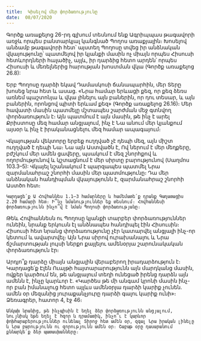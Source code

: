 ```yaml
---
title:  Կիսելով մեր փորձառությունը
date:  08/07/2020
---
```


Գործք առաքելոց 26-րդ գլխում տեսնում ենք Ագրիպպաս թագավորի առջև որպես բանտարկյալ կանգնած Պողոս առաքյալին։ Խոսելով անձամբ թագավորի հետ՝ այստեղ Պողոսը տվեց իր անձնական վկայությունը՝ պատմելով իր կյանքի մասին ոչ միայն որպես Հիսուսի հետևորդների հալածիչ, այլև, իր դարձից հետո արդեն՝ որպես Հիսուսի և մեռելներից հարության խոստման վկա (Գործք առաքելոց 26.8):

Երբ Պողոսը դարձի եկավ Դամասկոսի ճանապարհին, մեր Տերը խոսեց նրա հետ և ասաց. «Նրա համար երևացի քեզ, որ քեզ ձեռս առնեմ պաշտոնյա և վկա լինելու այն բաներին, որ դու տեսար, և այն բաներին, որոնցով պիտի երևամ քեզ» (Գործք առաքելոց 26.16)։ Մեր հավատի մասին պատմելը մշտապես շարժման մեջ գտնվող փորձառություն է։ Այն պատմում է այն մասին, թե ինչ է արել Քրիստոսը մեզ համար անցյալում, ինչ է Նա անում մեր կյանքում այսօր և ինչ է իրականացնելու մեզ համար ապագայում։

Վկայության վեկտորը երբեք ուղղված չէ դեպի մեզ, այն միշտ ուղղված է դեպի Նա։ Նա այն Աստվածն է, Ով ներում է մեր մեղքերը, բժշկում մեր ամեն ցավերը, պսակում է մեզ շնորհքով և ողորմությունով և կշտացնում է մեր սիրտը բարությունով (Սաղմոս 103.3–5): Վկայել նշանակում է պարզապես պատմել Նրա զարմանահրաշ շնորհի մասին մեր պատմությունը։ Դա մեր անձնական հանդիպման վկայությունն է, զարմանահրաշ շնորհի Աստծո հետ։

`Կարդացե՛ք Ա Հովհաննես 1.1–3 համարները և համեմատե՛ք դրանք Գաղատացիս 2.20 համարի հետ։ Ի՞նչ նմանություններ եք տեսնում։ Հովհաննեսի փորձառությունն ինչո՞վ է նման Պողոսի փորձառությանը։`

Թեև Հովհաննեսն ու Պողոսը կյանքի տարբեր փորձառություններ ունեին, նրանք երկուսն էլ անձնապես հանդիպել էին Հիսուսին։ Հիսուսի հետ նրանց փորձառությունը չէր կատարվել անցյալի ինչ-որ կետում և ավարտվել։ Այն Նրա սիրով ուրախանալու և Նրա ճշմարտության լույսի ներքո քայլելու ամենօրյա շարունակական փորձառություն էր։

Արդյո՞ք դարձը միայն անցյալին վերաբերող իրադարձություն է։ Կարդացե՛ք Էլեն Ուայթի հայտարարությունն այն մարդկանց մասին, ովքեր կարծում են, թե անցյալում տեղի ունեցած իրենց դարձն այն ամենն է, ինչը կարևոր է. «Կարծես թե մի անգամ կրոնի մասին ինչ-որ բան իմանալուց հետո այլևս ամենօրյա դարձի կարիք չունեն. ամեն օր մեզանից յուրաքանչյուրը դարձի գալու կարիք ունի»։ Ձեռագրեր, հատոր 4, էջ 46։

`Անկախ նրանից, թե ինչպիսին է եղել ձեր փորձառությունն անցյալում, նույնիսկ եթե եղել է հզոր և դրամատիկ, ինչո՞ւ է կարևոր փոխհարաբերություններ ունենալ Տիրոջ հետ ամեն օր, զգալ Նրա իրական լինելը և Նրա բարությունն ու զորությունն ամեն օր։ Շաբաթ օրը դասարանում քննարկե՛ք ձեր պատասխանները։`